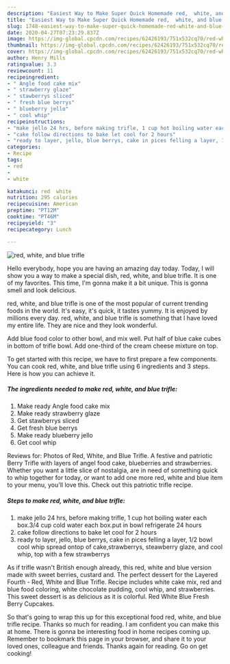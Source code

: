 ```yaml
---
description: "Easiest Way to Make Super Quick Homemade red,  white, and blue trifle"
title: "Easiest Way to Make Super Quick Homemade red,  white, and blue trifle"
slug: 1748-easiest-way-to-make-super-quick-homemade-red-white-and-blue-trifle
date: 2020-04-27T07:23:29.837Z
image: https://img-global.cpcdn.com/recipes/62426193/751x532cq70/red-white-and-blue-trifle-recipe-main-photo.jpg
thumbnail: https://img-global.cpcdn.com/recipes/62426193/751x532cq70/red-white-and-blue-trifle-recipe-main-photo.jpg
cover: https://img-global.cpcdn.com/recipes/62426193/751x532cq70/red-white-and-blue-trifle-recipe-main-photo.jpg
author: Henry Mills
ratingvalue: 3.3
reviewcount: 11
recipeingredient:
- " Angle food cake mix"
- " strawberry glaze"
- " stawberrys sliced"
- " fresh blue berrys"
- " blueberry jello"
- " cool whip"
recipeinstructions:
- "make jello 24 hrs, before making trifle, 1 cup hot boiling water each box.3/4 cup cold water each box.put in bowl refrigerate 24 hours"
- "cake follow directions to bake let cool for 2 hours"
- "ready to layer, jello, blue berrys, cake in pices felling a layer, 1/2 bowl cool whip spread ontop of cake,strawberrys,  steawberry glaze, and cool whip, top with a few strawberrys"
categories:
- Recipe
tags:
- red
- 
- white

katakunci: red  white 
nutrition: 295 calories
recipecuisine: American
preptime: "PT12M"
cooktime: "PT46M"
recipeyield: "3"
recipecategory: Lunch

---
```



![red,  white, and blue trifle](https://img-global.cpcdn.com/recipes/62426193/751x532cq70/red-white-and-blue-trifle-recipe-main-photo.jpg)

Hello everybody, hope you are having an amazing day today. Today, I will show you a way to make a special dish, red,  white, and blue trifle. It is one of my favorites. This time, I'm gonna make it a bit unique. This is gonna smell and look delicious.

red,  white, and blue trifle is one of the most popular of current trending foods in the world. It's easy, it's quick, it tastes yummy. It is enjoyed by millions every day. red,  white, and blue trifle is something that I have loved my entire life. They are nice and they look wonderful.

Add blue food color to other bowl, and mix well. Put half of blue cake cubes in bottom of trifle bowl. Add one-third of the cream cheese mixture on top.


To get started with this recipe, we have to first prepare a few components. You can cook red,  white, and blue trifle using 6 ingredients and 3 steps. Here is how you can achieve it.

<!--inarticleads1-->

##### The ingredients needed to make red,  white, and blue trifle:

1. Make ready  Angle food cake mix
1. Make ready  strawberry glaze
1. Get  stawberrys sliced
1. Get  fresh blue berrys
1. Make ready  blueberry jello
1. Get  cool whip


Reviews for: Photos of Red, White, and Blue Trifle. A festive and patriotic Berry Trifle with layers of angel food cake, blueberries and strawberries. Whether you want a little slice of nostalgia, are in need of something quick to whip together for today, or want to add one more red, white and blue item to your menu, you&#39;ll love this. Check out this patriotic trifle recipe. 

<!--inarticleads2-->

##### Steps to make red,  white, and blue trifle:

1. make jello 24 hrs, before making trifle, 1 cup hot boiling water each box.3/4 cup cold water each box.put in bowl refrigerate 24 hours
1. cake follow directions to bake let cool for 2 hours
1. ready to layer, jello, blue berrys, cake in pices felling a layer, 1/2 bowl cool whip spread ontop of cake,strawberrys,  steawberry glaze, and cool whip, top with a few strawberrys


As if trifle wasn&#39;t British enough already, this red, white and blue version made with sweet berries, custard and. The perfect dessert for the Layered Fourth - Red, White and Blue Trifle. Recipe includes white cake mix, red and blue food coloring, white chocolate pudding, cool whip, and strawberries. This sweet dessert is as delicious as it is colorful. Red White Blue Fresh Berry Cupcakes. 

So that's going to wrap this up for this exceptional food red,  white, and blue trifle recipe. Thanks so much for reading. I am confident you can make this at home. There is gonna be interesting food in home recipes coming up. Remember to bookmark this page in your browser, and share it to your loved ones, colleague and friends. Thanks again for reading. Go on get cooking!
